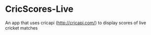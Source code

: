 # CricScores-Live
An app that uses cricapi (http://cricapi.com/) to display scores of live cricket matches
